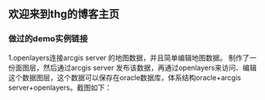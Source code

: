 ## 欢迎来到thg的博客主页

### 做过的demo实例链接

1.openlayers连接arcgis server 的地图数据，并且简单编辑地图数据。
制作了一份面图层，然后通过arcgis server 发布该数据，再通过openlayers来访问、编辑这个数据图层，这个数据可以保存在oracle数据库，体系结构oracle+arcgis server+openlayers。截图如下：
